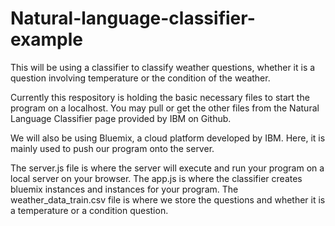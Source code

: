 # Natural-language-classifier-example
This will be using a classifier to classify weather questions, whether it is a question involving temperature or the condition of the weather.

Currently this respository is holding the basic necessary files to start the program on a localhost. You may pull or get the other files from the Natural Language Classifier page provided by IBM on Github.

We will also be using Bluemix, a cloud platform developed by IBM. Here, it is mainly used to push our program onto the server.

The server.js file is where the server will execute and run your program on a local server on your browser.
The app.js is where the classifier creates bluemix instances and instances for your program. 
The weather_data_train.csv file is where we store the questions and whether it is a temperature or a condition question.
